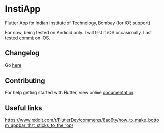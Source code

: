 # InstiApp

Flutter App for Indian Institute of Technology, Bombay (for iOS support)

For now, being tested on Android only. I will test it iOS occasionally. Last tested [commit](https://github.com/tastelessjolt/instiapp-flutter/commit/e6a9604a2ba359c8c091dca3c474b0098cdc9851) on iOS. 

## Changelog

Go [here](Changelog.md)

## Contributing

For help getting started with Flutter, view online
[documentation](https://flutter.io/).

## Useful links

https://www.reddit.com/r/FlutterDev/comments/8ao6ty/how_to_make_bottom_appbar_that_sticks_to_the_top/